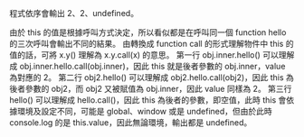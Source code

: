 程式依序會輸出 2、2、undefined。

由於 this 的值是根據呼叫方式決定，所以看似都是在呼叫同一個 function hello 的三次呼叫會輸出不同的結果。
由轉換成 function call 的形式理解物件中 this 的值的話，可將 x.y() 理解為 x.y.call(x) 的意思。
第一行 obj.inner.hello() 可以理解成 obj.inner.hello.call(obj.inner)，因此 this 就是後者參數的 obj.inner，value 為對應的 2。
第二行 obj2.hello() 可以理解成 obj2.hello.call(obj2)，因此 this 為後者參數的 obj2，而 obj2 又被賦值為 obj.inner，因此 value 同樣為 2。
第三行 hello() 可以理解成 hello.call()，因此 this 為後者的參數，即空值，此時 this 會依據環境及設定不同，可能是 global、window 或是 undefined，但由於此時 console.log 的是 this.value，因此無論環境，輸出都是 undefined。
